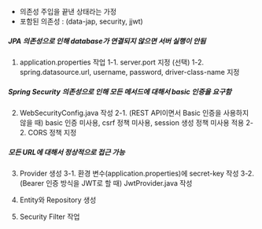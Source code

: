 - 의존성 주입을 끝낸 상태라는 가정
- 포함된 의존성 : (data-jap, security, jjwt)

##### JPA 의존성으로 인해 database가 연결되지 않으면 서버 실행이 안됨
1. application.properties 작업
1-1. server.port 지정 (선택)
1-2. spring.datasource.url, username, password, driver-class-name 지정

##### Spring Security 의존성으로 인해 모든 메서드에 대해서 basic 인증을 요구함
2. WebSecurityConfig.java 작성
2-1. (REST API이면서 Basic 인증을 사용하지 않을 때) basic 인증 미사용, csrf 정책 미사용, session 생성 정책 미사용 적용
2-2. CORS 정책 지정

##### 모든 URL에 대해서 정상적으로 접근 가능
3. Provider 생성
3-1. 환경 변수(application.properties)에 secret-key 작성
3-2. (Bearer 인증 방식을 JWT로 할 때) JwtProvider.java 작성

4. Entity와 Repository 생성

5. Security Filter 작업